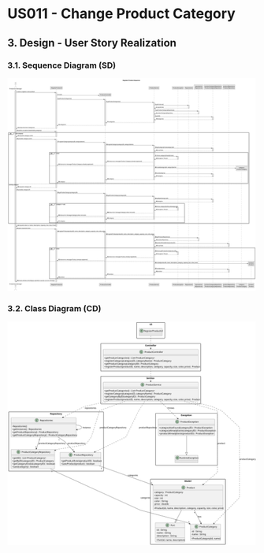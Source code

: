 # US011 - Change Product Category

## 3. Design - User Story Realization

### 3.1. Sequence Diagram (SD)

![Sequence Diagram](svg/us011-sequence-diagram.svg)

### 3.2. Class Diagram (CD)

![Class Diagram](svg/us011-class-diagram.svg)